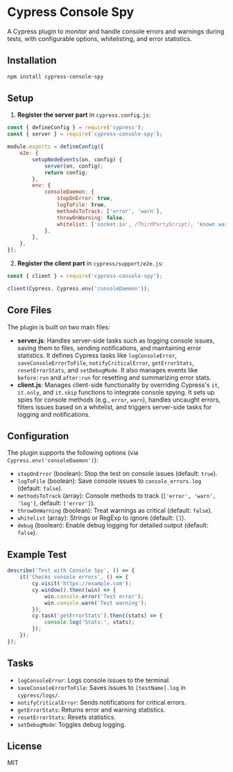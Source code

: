 # Cypress Console Spy

A Cypress plugin to monitor and handle console errors and warnings during tests, with configurable options, whitelisting, and error statistics.

## Installation

```bash
npm install cypress-console-spy
```

## Setup

1. **Register the server part** in `cypress.config.js`:

```javascript
const { defineConfig } = require('cypress');
const { server } = require('cypress-console-spy');

module.exports = defineConfig({
    e2e: {
        setupNodeEvents(on, config) {
            server(on, config);
            return config;
        },
        env: {
            consoleDaemon: {
                stopOnError: true,
                logToFile: true,
                methodsToTrack: ['error', 'warn'],
                throwOnWarning: false,
                whitelist: ['socket.io', /ThirdPartyScript/, 'known warning'],
            },
        },
    },
});
```

2. **Register the client part** in `cypress/support/e2e.js`:

```javascript
const { client } = require('cypress-console-spy');

client(Cypress, Cypress.env('consoleDaemon'));
```

## Core Files

The plugin is built on two main files:

- **server.js**: Handles server-side tasks such as logging console issues, saving them to files, sending notifications, and maintaining error statistics. It defines Cypress tasks like `logConsoleError`, `saveConsoleErrorToFile`, `notifyCriticalError`, `getErrorStats`, `resetErrorStats`, and `setDebugMode`. It also manages events like `before:run` and `after:run` for resetting and summarizing error stats.
- **client.js**: Manages client-side functionality by overriding Cypress's `it`, `it.only`, and `it.skip` functions to integrate console spying. It sets up spies for console methods (e.g., `error`, `warn`), handles uncaught errors, filters issues based on a whitelist, and triggers server-side tasks for logging and notifications.

## Configuration

The plugin supports the following options (via `Cypress.env('consoleDaemon')`):

- `stopOnError` (boolean): Stop the test on console issues (default: `true`).
- `logToFile` (boolean): Save console issues to `console_errors.log` (default: `false`).
- `methodsToTrack` (array): Console methods to track (`['error', 'warn', 'log']`, default: `['error']`).
- `throwOnWarning` (boolean): Treat warnings as critical (default: `false`).
- `whitelist` (array): Strings or RegExp to ignore (default: `[]`).
- `debug` (boolean): Enable debug logging for detailed output (default: `false`).

## Example Test

```javascript
describe('Test with Console Spy', () => {
    it('Checks console errors', () => {
        cy.visit('https://example.com');
        cy.window().then((win) => {
            win.console.error('Test error');
            win.console.warn('Test warning');
        });
        cy.task('getErrorStats').then((stats) => {
            console.log('Stats:', stats);
        });
    });
});
```

## Tasks

- `logConsoleError`: Logs console issues to the terminal.
- `saveConsoleErrorToFile`: Saves issues to `[testName].log` in `cypress/logs/`.
- `notifyCriticalError`: Sends notifications for critical errors.
- `getErrorStats`: Returns error and warning statistics.
- `resetErrorStats`: Resets statistics.
- `setDebugMode`: Toggles debug logging.

## License

MIT
